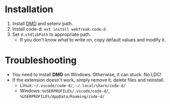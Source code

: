 # Installation

1. Install [DMD](https://dlang.org/download.html) and setenv path.
2. Install code-d: `ext install webfreak.code-d`
3. Set `d.stdlibPath` to appropriate path.
	+ If you don't know what to write on, copy default values and modify it.

# Troubleshooting

+ You need to install **DMD** on Windows. Otherwise, it can stuck. No LDC!
+ If the extension doesn't work, simply remove it, delete files and reinstall.
	+ Linux: `~/.vscode/code-d/`, `~/.local/share/code-d/`
	+ Windows: `%USERPROFILE%/.vscode/code-d/`, `%USERPROFILE%/AppData/Roaming/code-d/`
